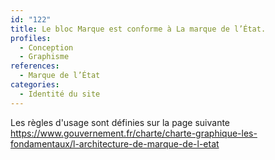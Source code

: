```yaml
---
id: "122"
title: Le bloc Marque est conforme à La marque de l’État.
profiles:
  - Conception
  - Graphisme
references:
  - Marque de l’État
categories:
  - Identité du site
---
```


Les règles d'usage sont définies sur la page suivante https://www.gouvernement.fr/charte/charte-graphique-les-fondamentaux/l-architecture-de-marque-de-l-etat

